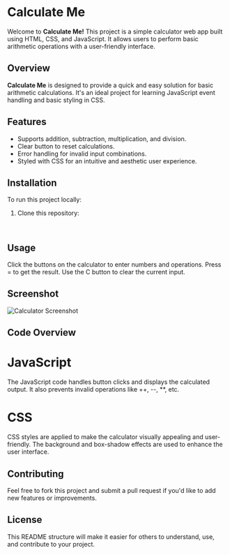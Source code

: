 # Calculate Me

Welcome to **Calculate Me!** This project is a simple calculator web app built using HTML, CSS, and JavaScript. It allows users to perform basic arithmetic operations with a user-friendly interface.

## Overview
**Calculate Me** is designed to provide a quick and easy solution for basic arithmetic calculations. It's an ideal project for learning JavaScript event handling and basic styling in CSS.

## Features
- Supports addition, subtraction, multiplication, and division.
- Clear button to reset calculations.
- Error handling for invalid input combinations.
- Styled with CSS for an intuitive and aesthetic user experience.

## Installation
To run this project locally:
1. Clone this repository:
   ```bash git clone https://github.com/shivani3104/Calculate-me.git
  
## Usage
Click the buttons on the calculator to enter numbers and operations.
Press = to get the result.
Use the C button to clear the current input.

## Screenshot
![Calculator Screenshot](https://github.com/shivani3104/Calculate-me/blob/main/Calculator.png)

## Code Overview
# JavaScript
  The JavaScript code handles button clicks and displays the calculated output. It also prevents invalid operations like ++, --, **, etc.

# CSS
CSS styles are applied to make the calculator visually appealing and user-friendly. The background and box-shadow effects are used to enhance the user interface.

## Contributing
Feel free to fork this project and submit a pull request if you'd like to add new features or improvements.


## License
This README structure will make it easier for others to understand, use, and contribute to your project.



